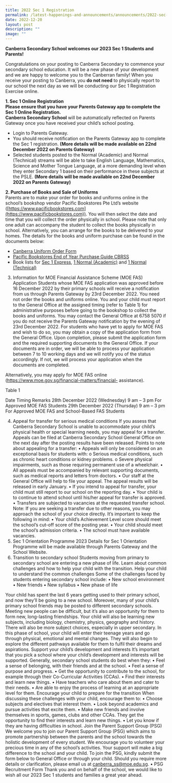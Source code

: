 ```yaml
---
title: 2022 Sec 1 Registration
permalink: /latest-happenings-and-announcements/announcements/2022-sec-1-registration/
date: 2022-12-20
layout: post
description: ""
image: ""
---
```

**Canberra Secondary School welcomes our 2023 Sec 1 Students and Parents!**

Congratulations on your posting to Canberra Secondary to commence your secondary school education.
It will be a new phase of your development and we are happy to welcome you to the Canberran family!
When you receive your posting to Canberra, you **do not need** to physically report to our school the next
day as we will be conducting our Sec 1 Registration Exercise online.

**1. Sec 1 Online Registration<br>
Please ensure that you have your Parents Gateway app to complete the Sec 1 Online Registration. <br>
Canberra Secondary School** will be automatically reflected on Parents Gateway once you have received
your child’s school posting.
* Login to Parents Gateway.
* You should receive notification on the Parents Gateway app to complete the Sec 1 registration. **(More details will be made available on 22nd December 2022 on Parents Gateway)**
* Selected students posted to the Normal (Academic) and Normal (Technical) streams will be able to take English Language, Mathematics, Science and Mother Tongue Language, at a more demanding level when they enter Secondary 1 based on their performance in these subjects at
the PSLE. **(More details will be made available on 22nd December 2022 on Parents Gateway)**

**2. Purchase of Books and Sale of Uniforms**<br>
Parents are to make your order for books and uniforms online in the school’s bookshop vendor Pacific
Bookstores Pte Ltd’s website ([https://www.pacificbookstores.com](https://www.pacificbookstores.com)). You will then select the date and time that you will collect the order physically in school. Please note that only one adult can accompany the
student to collect the books physically in school. Alternatively, you can arrange for the books to be delivered to your homes. The details for the books and uniform purchase can be found in the documents
below:

* [Canberra Uniform Order Form](/files/1%20CBRSS%20UNIFORM%20ORDER%20FORM.pdf)
* [Pacific Bookstores End of Year Purchase Guide CBRSS](/files/2%20Pacific%20Bookstores%20End%20of%20Year%20Purchase%20Guide%20CBRSS.pdf)
* Book lists for [Sec 1 Express](/files/3%20Book%20List_%20S1%20Express.pdf), [1 Normal (Academic)](/files/4%20Book%20List_S1%20Normal%20Academic.pdf) and [1 Normal (Technical)](/files/5%20Book%20List_S1%20Normal%20Technical.pdf)

3. Information for MOE Financial Assistance Scheme (MOE FAS) Application
Students whose MOE FAS application was approved before 16 December 2022 by their primary schools
will receive a notification from us through Parents Gateway by 23rd December 2022. You need not order
the books and uniforms online. You and your child must report to the General Office at the assigned
timing (refer to Table 1) for administrative purposes before going to the bookshop to collect the books
and uniforms. You may contact the General Office at 6758 5070 if you do not receive the Parents Gateway
notification by the evening of 23rd December 2022.
For students who have yet to apply for MOE FAS and wish to do so, you may obtain a copy of the
application form from the General Office. Upon completion, please submit the application form and the
required supporting documents to the General Office. If your documents are in order, we will be able to
process your application between 7 to 10 working days and we will notify you of the status accordingly. If
not, we will process your application when the documents are completed.

Alternatively, you may apply for MOE FAS online (https://www.moe.gov.sg/financial-matters/financial-
assistance).

Table 1

Date Timing Remarks
28th December 2022 (Wednesday) 9 am – 3 pm For Approved MOE FAS
Students
29th December 2022 (Thursday) 9 am – 3 pm For Approved MOE FAS and
School-Based FAS Students

4. Appeal for transfer for serious medical conditions
If you assess that Canberra Secondary School is unable to accommodate your child’s physical health or
special learning needs, you may appeal for a transfer. Appeals can be filed at Canberra Secondary
School General Office on the next day after the posting results have been released.
Points to note about appealing for a transfer:
• Appeals will only be considered on an exceptional basis for students with:
o Serious medical conditions, such as chronic heart conditions or kidney problems.
o Severe physical impairments, such as those requiring permanent use of a wheelchair.
• All appeals must be accompanied by relevant supporting documents, such as medical reports and
letters from doctors.
• Our staff at the General Office will help to file your appeal. The appeal results will be released in early
January.
• If you intend to appeal for transfer, your child must still report to our school on the reporting day.
• Your child is to continue to attend school until his/her appeal for transfer is approved.
• Transfers are subjected to vacancies at the requested transfer school.
Note:
If you are seeking a transfer due to other reasons, you may approach the school of your choice directly.
It’s important to keep the following in mind:
• Your child’s Achievement Level score should meet the school’s cut-off score of the posting year.
• Your child should meet the school’s admission criteria.
• The school must have available vacancies.
5. Sec 1 Orientation Programme 2023
Details for Sec 1 Orientation Programme will be made available through Parents Gateway and the School
Website.
6. Transition to secondary school
Students moving from primary to secondary school are entering a new phase of life. Learn about common
challenges and how to help your child with the transition.
Help your child to understand the common challenges
Some of the challenges faced by students entering secondary school include:
• New school environment
• New friends
• New syllabus
• New phase of life

Your child has spent the last 6 years getting used to their primary school, and now they’ll be going to a
new school. Moreover, many of your child’s primary school friends may be posted to different secondary
schools.
Meeting new people can be difficult, but it’s also an opportunity for them to form new, long-lasting
friendships.
Your child will also be learning new subjects, including biology, chemistry, physics, geography and history.
There will also be more subject choices, especially in upper secondary.
In this phase of school, your child will enter their teenage years and go through physical, emotional and
mental changes. They will also begin to explore the different pathways available for them to fulfil their
dreams and aspirations.
Support your child’s development and interests
It’s important that you pick a school where your child’s development and interests will be supported.
Generally, secondary school students do best when they:
• Feel a sense of belonging, with their friends and at the school.
• Feel a sense of purpose and progress.
• Get the opportunity to contribute to the school, for example through their Co-Curricular Activities
(CCAs).
• Find their interests and learn new things.
• Have teachers who care about them and cater to their needs.
• Are able to enjoy the process of learning at an appropriate level for them.
Encourage your child to prepare for the transition
When discussing these challenges with your child, encourage them to:
• Choose subjects and electives that interest them.
• Look beyond academics and pursue activities that excite them.
• Make new friends and involve themselves in sports, games, clubs and other CCAs. They get the
opportunity to find their interests and learn new things.
• Let you know if they are having difficulties in school.
Join the Parent Support Group (PSG)
We welcome you to join our Parent Support Group (PSG) which aims to promote partnership between
the parents and the school towards the holistic development of every student. We encourage you to
volunteer your precious time in any of the school’s activities. Your support will make a big difference to
the school and your child.
To join the PSG, kindly submit the form below to General Office or through your child. Should you require
more details or clarification, please email us at canberra_ss@moe.edu.sg.
• PSG Recruitment Form
Thank you and on behalf of the school, we would like to wish all our 2023 Sec 1 students and families a
great year ahead.